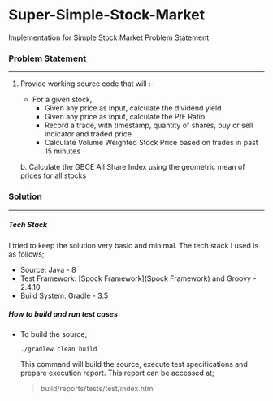 # Super-Simple-Stock-Market
Implementation for Simple Stock Market Problem Statement

### Problem Statement

---

1. Provide working source code that will :-

    - For a given stock,
        - Given any price as input, calculate the dividend yield
        - Given any price as input, calculate the P/E Ratio
        - Record a trade, with timestamp, quantity of shares, buy or sell indicator and traded price
        - Calculate Volume Weighted Stock Price based on trades in past 15 minutes
        
    b. Calculate the GBCE All Share Index using the geometric mean of prices for all stocks
 

### Solution

---

##### Tech Stack
I tried to keep the solution very basic and minimal. The tech stack I used is as follows;

- Source: Java - 8
- Test Framework: [Spock Framework](Spock Framework) and Groovy - 2.4.10
- Build System: Gradle - 3.5

##### How to build and run test cases

- To build the source;
    ```
    ./gradlew clean build
    ```
    
    This command will build the source, execute test specifications and prepare execution report. This report can be accessed at;
    > build/reports/tests/test/index.html